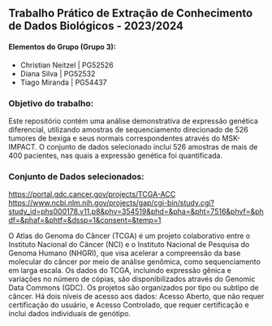 ## Trabalho Prático de Extração de Conhecimento de Dados Biológicos - 2023/2024

#### Elementos do Grupo (Grupo 3):
- Christian Neitzel | PG52526
- Diana Silva | PG52532
- Tiago Miranda | PG54437

### Objetivo do trabalho:
Este repositório contém uma análise demonstrativa de expressão genética diferencial, utilizando amostras de sequenciamento direcionado de 526 tumores de bexiga e seus normais correspondentes através do MSK-IMPACT. O conjunto de dados selecionado inclui 526 amostras de mais de 400 pacientes, nas quais a expressão genética foi quantificada.

### Conjunto de Dados selecionados:
https://portal.gdc.cancer.gov/projects/TCGA-ACC
https://www.ncbi.nlm.nih.gov/projects/gap/cgi-bin/study.cgi?study_id=phs000178.v11.p8&phv=354519&phd=&pha=&pht=7516&phvf=&phdf=&phaf=&phtf=&dssp=1&consent=&temp=1

O Atlas do Genoma do Câncer (TCGA) é um projeto colaborativo entre o Instituto Nacional do Câncer (NCI) e o Instituto Nacional de Pesquisa do Genoma Humano (NHGRI), que visa acelerar a compreensão da base molecular do câncer por meio de análise genômica, como sequenciamento em larga escala. Os dados do TCGA, incluindo expressão gênica e variações no número de cópias, são disponibilizados através do Genomic Data Commons (GDC). Os projetos são organizados por tipo ou subtipo de câncer. Há dois níveis de acesso aos dados: Acesso Aberto, que não requer certificação do usuário, e Acesso Controlado, que requer certificação e inclui dados individuais de genótipo.
